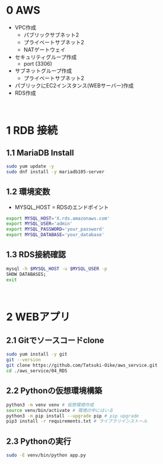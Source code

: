 # 0 AWS

* VPC作成
  * パブリックサブネット2
  * プライベートサブネット2
  * NATゲートウェイ
* セキュリティグループ作成
  * port (3306)
* サブネットグループ作成
  * プライベートサブネット2
* パブリックにEC2インスタンス(WEBサーバー)作成
* RDS作成

<br>

# 1 RDB 接続

## 1.1 MariaDB Install

```sh
sudo yum update -y
sudo dnf install -y mariadb105-server
```

##  1.2 環境変数

* MYSQL_HOST = RDSのエンドポイント

```sh
export MYSQL_HOST='X.rds.amazonaws.com'
export MYSQL_USER='admin'
export MYSQL_PASSWORD='your_password'
export MYSQL_DATABASE='your_database'
```

## 1.3 RDS接続確認

```sh
mysql -h $MYSQL_HOST -u $MYSQL_USER -p
SHOW DATABASES;
exit
```

<br>

# 2 WEBアプリ

## 2.1 Gitでソースコードclone

```sh
sudo yum install -y git
git --version
git clone https://github.com/Tatsuki-Oike/aws_service.git
cd ./aws_service/04_RDS
```

## 2.2 Pythonの仮想環境構築

```sh
python3 -m venv venv # 仮想環境作成
source venv/bin/activate # 環境の中にはいる
python3 -m pip install --upgrade pip # pip upgrade
pip3 install -r requirements.txt # ライブラリインストール
```

## 2.3 Pythonの実行

```sh
sudo -E venv/bin/python app.py
```
